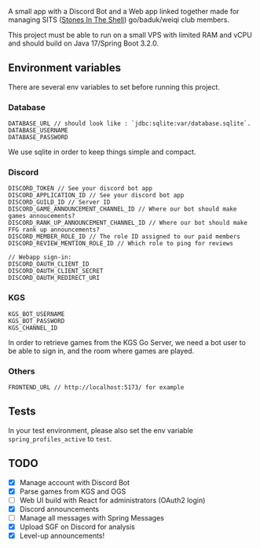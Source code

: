 A small app with a Discord Bot and a Web app linked together made for managing
SITS ([Stones In The Shell](https://sits-go.org/)) go/baduk/weiqi club members.

This project must be able to run on a small VPS with limited RAM and vCPU and should build on Java 17/Spring Boot 3.2.0.

## Environment variables

There are several env variables to set before running this project.

### Database

```
DATABASE_URL // should look like : `jdbc:sqlite:var/database.sqlite`.
DATABASE_USERNAME
DATABASE_PASSWORD
```

We use sqlite in order to keep things simple and compact.

### Discord

```
DISCORD_TOKEN // See your discord bot app
DISCORD_APPLICATION_ID // See your discord bot app
DISCORD_GUILD_ID // Server ID
DISCORD_GAME_ANNOUNCEMENT_CHANNEL_ID // Where our bot should make games annoucements?
DISCORD_RANK_UP_ANNOUNCEMENT_CHANNEL_ID // Where our bot should make FFG rank up announcements?
DISCORD_MEMBER_ROLE_ID // The role ID assigned to our paid members
DISCORD_REVIEW_MENTION_ROLE_ID // Which role to ping for reviews

// Webapp sign-in:
DISCORD_OAUTH_CLIENT_ID
DISCORD_OAUTH_CLIENT_SECRET
DISCORD_OAUTH_REDIRECT_URI
```

### KGS

```
KGS_BOT_USERNAME
KGS_BOT_PASSWORD
KGS_CHANNEL_ID
```

In order to retrieve games from the KGS Go Server, we need a bot user to be able to sign in, and the room where games
are played.

### Others

```
FRONTEND_URL // http://localhost:5173/ for example
```

## Tests

In your test environment, please also set the env variable `spring_profiles_active` to `test`.

## TODO

- [x] Manage account with Discord Bot
- [x] Parse games from KGS and OGS
- [ ] Web UI build with React for administrators (OAuth2 login)
- [x] Discord announcements
- [ ] Manage all messages with Spring Messages
- [x] Upload SGF on Discord for analysis
- [x] Level-up announcements!